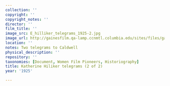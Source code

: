 ```yaml
---
collection: ''
copyright: ''
copyright_notes: ''
director: ''
film_title: ''
image_src: E_hilliker_telegrams_1925-2.jpg
image_url: http://gainesfilm.qa-lamp.ccnmtl.columbia.edu/sites/files/gainesfilm/images/E_hilliker_telegrams_1925-2.jpg
location: ''
notes: Two telegrams to Caldwell
physical_description: ''
repository: ''
taxonomies: [Document, Women Film Pioneers, Historiography]
title: Katherine Hiliker telegrams (2 of 2)
year: '1925'

---
```

